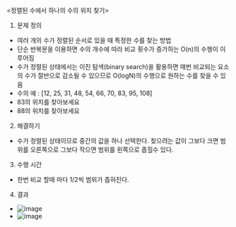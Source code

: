 <정렬된 수에서 하나의 수의 위치 찾기>
   
1) 문제 정의
- 여러 개의 수가 정렬된 순서로 있을 때 특정한 수를 찾는 방법
- 단순 반복문을 이용하면 수의 개수에 따라 비교 횟수가 증가하는 O(n)의 수행이 이루어짐
- 수가 정렬된 상태에서는 이진 탐색(binary search)을 활용하면 매번 비교되는 요소의 수가 절반으로 감소될 수 있으므로 O(logN)의 수행으로 원하는 수를 찾을 수 있음
- 수의 예 : [12, 25, 31, 48, 54, 66, 70, 83, 95, 108]
- 83의 위치를 찾아보세요
- 88의 위치를 찾아보세요


2) 해결하기
- 수가 정렬된 상태이므로 중간의 값을 하나 선택한다. 찾으려는 값이 그보다 크면 범위를 오른쪽으로 그보다 작으면 범위를 왼쪽으로 좁힐수 있다.


3) 수행 시간
- 한번 비교 할때 마다 1/2씩 범위가 좁혀진다.


4) 결과
- ![image](https://github.com/1010hy/algorithm/assets/67892327/b53890f9-ddff-4871-95cd-723272be1b16)
- ![image](https://github.com/1010hy/algorithm/assets/67892327/68d39d7e-91ea-4399-83db-afa513348301)
